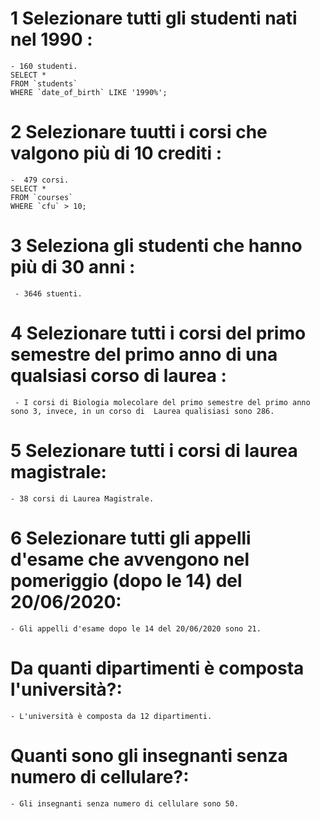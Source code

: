 

# 1 Selezionare tutti gli studenti nati nel 1990 : 
    - 160 studenti.
    SELECT *
    FROM `students`
    WHERE `date_of_birth` LIKE '1990%';

# 2 Selezionare tuutti i corsi che valgono più di 10 crediti :
    -  479 corsi.
    SELECT *
    FROM `courses`
    WHERE `cfu` > 10;

# 3 Seleziona gli studenti che hanno più di 30 anni : 
     - 3646 stuenti.
    
# 4 Selezionare tutti i corsi del primo semestre del primo anno di una qualsiasi corso di laurea :
     - I corsi di Biologia molecolare del primo semestre del primo anno  sono 3, invece, in un corso di  Laurea qualisiasi sono 286.

# 5 Selezionare tutti i corsi di laurea magistrale:
    - 38 corsi di Laurea Magistrale.

# 6 Selezionare tutti gli appelli d'esame che avvengono nel pomeriggio (dopo le 14) del 20/06/2020:
    - Gli appelli d'esame dopo le 14 del 20/06/2020 sono 21.

# Da quanti dipartimenti è composta l'università?:
    - L'università è composta da 12 dipartimenti.

# Quanti sono gli insegnanti senza numero di cellulare?:
    - Gli insegnanti senza numero di cellulare sono 50.